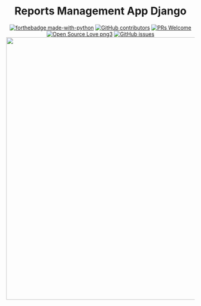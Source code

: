 <div align="center">
<h1>Reports Management App Django</h1>
  
[![forthebadge made-with-python](http://ForTheBadge.com/images/badges/made-with-python.svg)](https://www.python.org/)
[![GitHub contributors](https://img.shields.io/github/contributors/Naereen/StrapDown.js.svg)](https://GitHub.com/saadhaxxan/Python-For-Ethical-Hacking/graphs/contributors/)
[![PRs Welcome](https://img.shields.io/badge/PRs-welcome-brightgreen.svg?style=flat-square)](http://makeapullrequest.com)
[![Open Source Love png3](https://badges.frapsoft.com/os/v3/open-source.png?v=103)](https://github.com/ellerbrock/open-source-badges/)
[![GitHub issues](https://img.shields.io/github/issues/Naereen/StrapDown.js.svg)](https://GitHub.com/saadhaxxan/Python-For-Ethical-Hacking/issues/)
<img src="images/image.png" width='700'/>
</div>

